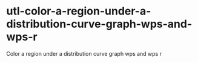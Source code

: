 # utl-color-a-region-under-a-distribution-curve-graph-wps-and-wps-r
Color a region under a distribution curve graph wps and wps r 
